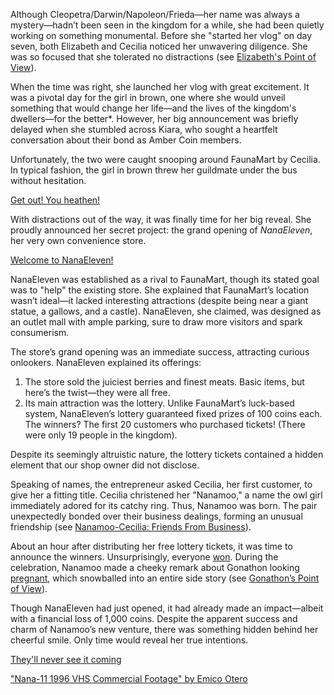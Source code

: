 Although Cleopetra/Darwin/Napoleon/Frieda—her name was always a mystery—hadn’t been seen in the kingdom for a while, she had been quietly working on something monumental. Before she "started her vlog" on day seven, both Elizabeth and Cecilia noticed her unwavering diligence. She was so focused that she tolerated no distractions (see [Elizabeth's Point of View](#node:liz)).

When the time was right, she launched her vlog with great excitement. It was a pivotal day for the girl in brown, one where she would unveil something that would change her life—and the lives of the kingdom's dwellers—for the better\*. However, her big announcement was briefly delayed when she stumbled across Kiara, who sought a heartfelt conversation about their bond as Amber Coin members.

Unfortunately, the two were caught snooping around FaunaMart by Cecilia. In typical fashion, the girl in brown threw her guildmate under the bus without hesitation.

[Get out! You heathen!](#embed:https://www.youtube.com/live/zPJ78C7uNq8?feature=shared\&t=360)

With distractions out of the way, it was finally time for her big reveal. She proudly announced her secret project: the grand opening of *NanaEleven*, her very own convenience store.

[Welcome to NanaEleven!](#embed:https://www.youtube.com/embed/zPJ78C7uNq8?si=mqiviMof_FRuC4tu\&start=605)

NanaEleven was established as a rival to FaunaMart, though its stated goal was to "help" the existing store. She explained that FaunaMart’s location wasn’t ideal—it lacked interesting attractions (despite being near a giant statue, a gallows, and a castle). NanaEleven, she claimed, was designed as an outlet mall with ample parking, sure to draw more visitors and spark consumerism.

The store’s grand opening was an immediate success, attracting curious onlookers. NanaEleven explained its offerings:

1. The store sold the juiciest berries and finest meats. Basic items, but here’s the twist—they were all free.
2. Its main attraction was the lottery. Unlike FaunaMart’s luck-based system, NanaEleven’s lottery guaranteed fixed prizes of 100 coins each. The winners? The first 20 customers who purchased tickets! (There were only 19 people in the kingdom).

Despite its seemingly altruistic nature, the lottery tickets contained a hidden element that our shop owner did not disclose.

Speaking of names, the entrepreneur asked Cecilia, her first customer, to give her a fitting title. Cecilia christened her "Nanamoo," a name the owl girl immediately adored for its catchy ring. Thus, Nanamoo was born. The pair unexpectedly bonded over their business dealings, forming an unusual friendship (see [Nanamoo-Cecilia: Friends From Business](#edge:moom-cecilia-bottom-0-left-1)).

About an hour after distributing her free lottery tickets, it was time to announce the winners. Unsurprisingly, everyone [won](https://www.youtube.com/live/zPJ78C7uNq8?feature=shared\&t=6391). During the celebration, Nanamoo made a cheeky remark about Gonathon looking [pregnant](https://www.youtube.com/live/zPJ78C7uNq8?feature=shared\&t=6241), which snowballed into an entire side story (see [Gonathon’s Point of View](#node:gigi)).

Though NanaEleven had just opened, it had already made an impact—albeit with a financial loss of 1,000 coins. Despite the apparent success and charm of Nanamoo’s new venture, there was something hidden behind her cheerful smile. Only time would reveal her true intentions.

[They'll never see it coming](#embed:https://www.youtube.com/embed/zPJ78C7uNq8?si=AOTB6BRlzqAsVuef\&start=5592)

["Nana-11 1996 VHS Commercial Footage" by Emico Otero](https://www.youtube.com/watch?v=cyw49svSeMw)
